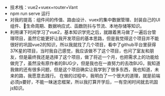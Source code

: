 - 技术栈：vue2+vuex+router+Vant
- npm run serve 运行
- 对我的提高：组件间的传值、路由设计、vuex的集中数据管理、封装自己的UI组件、生命周期、数据响应式、函数防抖与节流、本地存储等知识。
- 利用课下时间学习了vue2，基本知识学完之后，就跟着黑马做了一遍后台管理项目，虽然它能更好让我开发项目的基本思路，但是我觉得这个项目并不能很好的巩固vue2的知识，所以我就找了几个项目，看中了github平台里获得37K星的项目，当时我自己感觉，我应该做不了这个项目，也问了室友和朋友，但是最终我还是选择了这个项目，做了将近一个月，也把需求上的功能给做完了，虽然没有原作者的BUG少，但是我也在一直努力的去改BUG，我知道我做的还有很多问题，但是这个项目确实让我学到了很多东西，我也知道，未来的路，我愿意去践行。
在做的过程中，我明白了一个很大的道理，就是前端必须js要好，不能一昧迷恋框架，所以我打算开学后，一有空闲时间就去巩固js知识。